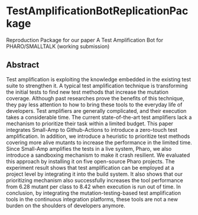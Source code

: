 # TestAmplificationBotReplicationPackage

Reproduction Package for our paper A Test Amplification Bot for PHARO/SMALLTALK (working submission)

## Abstract
Test amplification is exploiting the knowledge embedded in the existing test suite to strengthen it. A typical test amplification technique is transforming the initial tests to find new test methods that increase the mutation coverage.
Although past researches prove the benefits of this technique, they pay less attention to how to bring these tools to the everyday life of developers. 
Test amplifiers are generally complicated, and their execution takes a considerable time. 
The current state-of-the-art test amplifiers lack a mechanism to prioritize their task within a limited budget.
This paper integrates Small-Amp to Github-Actions to introduce a zero-touch test amplification.
In addition, we introduce a heuristic to prioritize test methods covering more alive mutants to increase the performance in the limited time.
Since Small-Amp amplifies the tests in a live system, Pharo, we also introduce a sandboxing mechanism to make it crash resilient.
We evaluated this approach by installing it on five open-source Pharo projects.
The experiment result shows that test amplification can be employed at a project level by integrating it into the build system.
It also shows that our prioritizing mechanism also successfully increases the tool performance from 6.28 mutant per class to 8.42 when execution is run out of time.
In conclusion, by integrating the mutation-testing-based test amplification tools in the continuous integration platforms, these tools are not a new burden on the shoulders of developers anymore.

